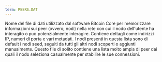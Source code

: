 ```yaml
---
term: PEERS.DAT
---
```


Nome del file di dati utilizzato dal software Bitcoin Core per memorizzare informazioni sui peer (ovvero, nodi) nella rete con cui il nodo dell'utente ha interagito o può potenzialmente interagire. Contiene dettagli come indirizzi IP, numeri di porta e vari metadati. I nodi presenti in questa lista sono di default i nodi seed, seguiti da tutti gli altri nodi scoperti o aggiunti manualmente. Questo file di solito contiene una lista molto ampia di peer dai quali il nodo seleziona casualmente per stabilire le sue connessioni.